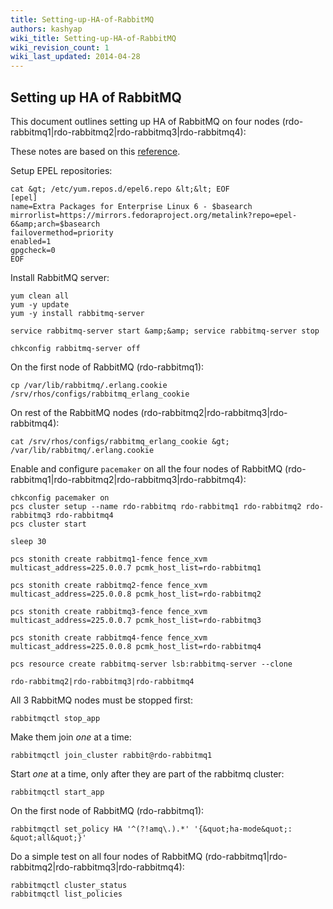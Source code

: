 ```yaml
---
title: Setting-up-HA-of-RabbitMQ
authors: kashyap
wiki_title: Setting-up-HA-of-RabbitMQ
wiki_revision_count: 1
wiki_last_updated: 2014-04-28
---
```


## Setting up HA of RabbitMQ

This document outlines setting up HA of RabbitMQ on four nodes (rdo-rabbitmq1|rdo-rabbitmq2|rdo-rabbitmq3|rdo-rabbitmq4):

These notes are based on this [reference](http://openstack.redhat.com/RabbitMQ).

Setup EPEL repositories:

    cat &gt; /etc/yum.repos.d/epel6.repo &lt;&lt; EOF
    [epel]
    name=Extra Packages for Enterprise Linux 6 - $basearch
    mirrorlist=https://mirrors.fedoraproject.org/metalink?repo=epel-6&amp;arch=$basearch
    failovermethod=priority
    enabled=1
    gpgcheck=0
    EOF

Install RabbitMQ server:

    yum clean all
    yum -y update
    yum -y install rabbitmq-server

    service rabbitmq-server start &amp;&amp; service rabbitmq-server stop

    chkconfig rabbitmq-server off

On the first node of RabbitMQ (rdo-rabbitmq1):

    cp /var/lib/rabbitmq/.erlang.cookie /srv/rhos/configs/rabbitmq_erlang_cookie

On rest of the RabbitMQ nodes (rdo-rabbitmq2|rdo-rabbitmq3|rdo-rabbitmq4):

    cat /srv/rhos/configs/rabbitmq_erlang_cookie &gt; /var/lib/rabbitmq/.erlang.cookie

Enable and configure `pacemaker` on all the four nodes of RabbitMQ (rdo-rabbitmq1|rdo-rabbitmq2|rdo-rabbitmq3|rdo-rabbitmq4):

    chkconfig pacemaker on
    pcs cluster setup --name rdo-rabbitmq rdo-rabbitmq1 rdo-rabbitmq2 rdo-rabbitmq3 rdo-rabbitmq4
    pcs cluster start

    sleep 30

    pcs stonith create rabbitmq1-fence fence_xvm multicast_address=225.0.0.7 pcmk_host_list=rdo-rabbitmq1

    pcs stonith create rabbitmq2-fence fence_xvm multicast_address=225.0.0.8 pcmk_host_list=rdo-rabbitmq2

    pcs stonith create rabbitmq3-fence fence_xvm multicast_address=225.0.0.7 pcmk_host_list=rdo-rabbitmq3

    pcs stonith create rabbitmq4-fence fence_xvm multicast_address=225.0.0.8 pcmk_host_list=rdo-rabbitmq4

    pcs resource create rabbitmq-server lsb:rabbitmq-server --clone

    rdo-rabbitmq2|rdo-rabbitmq3|rdo-rabbitmq4

All 3 RabbitMQ nodes must be stopped first:

    rabbitmqctl stop_app

Make them join *one* at a time:

    rabbitmqctl join_cluster rabbit@rdo-rabbitmq1

Start *one* at a time, only after they are part of the rabbitmq cluster:

    rabbitmqctl start_app

On the first node of RabbitMQ (rdo-rabbitmq1):

    rabbitmqctl set_policy HA '^(?!amq\.).*' '{&quot;ha-mode&quot;: &quot;all&quot;}'

Do a simple test on all four nodes of RabbitMQ (rdo-rabbitmq1|rdo-rabbitmq2|rdo-rabbitmq3|rdo-rabbitmq4):

    rabbitmqctl cluster_status
    rabbitmqctl list_policies
